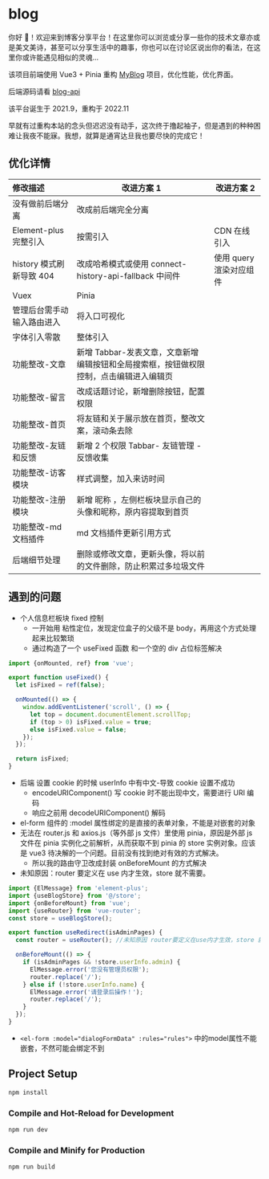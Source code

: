 # blog

你好 👋！欢迎来到博客分享平台！在这里你可以浏览或分享一些你的技术文章亦或是美文美诗，甚至可以分享生活中的趣事，你也可以在讨论区说出你的看法，在这里你或许能遇见相似的灵魂...

该项目前端使用 Vue3 + Pinia 重构 [MyBlog](https://github.com/kid-kang/MyBlog) 项目，优化性能，优化界面。

后端源码请看 [blog-api](https://github.com/kid-kang/blog-api)

该平台诞生于 2021.9，重构于 2022.11

早就有过重构本站的念头但迟迟没有动手，这次终于撸起袖子，但是遇到的种种困难让我夜不能寐。我想，就算是通宵达旦我也要尽快的完成它！

## 优化详情

| 修改描述                   | 改进方案 1                                                                             | 改进方案 2              |
| :------------------------- | -------------------------------------------------------------------------------------- | ----------------------- |
| 没有做前后端分离           | 改成前后端完全分离                                                                     |                         |
| Element-plus 完整引入      | 按需引入                                                                               | CDN 在线引入            |
| history 模式刷新导致 404   | 改成哈希模式或使用 connect-history-api-fallback 中间件                                 | 使用 query 渲染对应组件 |
| Vuex                       | Pinia                                                                                  |                         |
| 管理后台需手动输入路由进入 | 将入口可视化                                                                           |                         |
| 字体引入零散               | 整体引入                                                                               |                         |
| 功能整改-文章              | 新增 Tabbar-发表文章，文章新增编辑按钮和全局搜索框，按钮做权限控制，点击编辑进入编辑页 |                         |
| 功能整改-留言              | 改成话题讨论，新增删除按钮，配置权限                                                   |                         |
| 功能整改-首页              | 将友链和关于展示放在首页，整改文案，滚动条去除                                         |                         |
| 功能整改-友链和反馈        | 新增 2 个权限 Tabbar- 友链管理 - 反馈收集                                              |                         |
| 功能整改-访客模块          | 样式调整，加入来访时间                                                                 |                         |
| 功能整改-注册模块          | 新增 昵称 ，左侧栏板块显示自己的头像和昵称，原内容提取到首页                           |                         |
| 功能整改-md 文档插件       | md 文档插件更新引用方式                                                                |                         |
| 后端细节处理               | 删除或修改文章，更新头像，将以前的文件删除，防止积累过多垃圾文件                       |                         |

## 遇到的问题

- 个人信息栏板块 fixed 控制
  - 一开始用 粘性定位，发现定位盒子的父级不是 body，再用这个方式处理起来比较繁琐
  - 通过构造了一个 useFixed 函数 和一个空的 div 占位标签解决

```js
import {onMounted, ref} from 'vue';

export function useFixed() {
  let isFixed = ref(false);

  onMounted(() => {
    window.addEventListener('scroll', () => {
      let top = document.documentElement.scrollTop;
      if (top > 0) isFixed.value = true;
      else isFixed.value = false;
    });
  });

  return isFixed;
}
```

- 后端 设置 cookie 的时候 userInfo 中有中文-导致 cookie 设置不成功
  - encodeURIComponent() 写 cookie 时不能出现中文，需要进行 URI 编码
  - 响应之前用 decodeURIComponent() 解码
- el-form 组件的 :model 属性绑定的是直接的表单对象，不能是对嵌套的对象
- 无法在 router.js 和 axios.js（等外部 js 文件）里使用 pinia，原因是外部 js 文件在 pinia 实例化之前解析，从而获取不到 pinia 的 store 实例对象。应该是 vue3 待决解的一个问题。目前没有找到绝对有效的方式解决。
  - 所以我的路由守卫改成封装 onBeforeMount 的方式解决
- 未知原因：router 要定义在 use 内才生效，store 就不需要。

```js
import {ElMessage} from 'element-plus';
import {useBlogStore} from '@/store';
import {onBeforeMount} from 'vue';
import {useRouter} from 'vue-router';
const store = useBlogStore();

export function useRedirect(isAdminPages) {
  const router = useRouter(); //未知原因 router要定义在use内才生效，store 就不需要。

  onBeforeMount(() => {
    if (isAdminPages && !store.userInfo.admin) {
      ElMessage.error('您没有管理员权限');
      router.replace('/');
    } else if (!store.userInfo.name) {
      ElMessage.error('请登录后操作！');
      router.replace('/');
    }
  });
}
```
- `<el-form :model="dialogFormData" :rules="rules">` 中的model属性不能嵌套，不然可能会绑定不到

## Project Setup

```sh
npm install
```

### Compile and Hot-Reload for Development

```sh
npm run dev
```

### Compile and Minify for Production

```sh
npm run build
```
